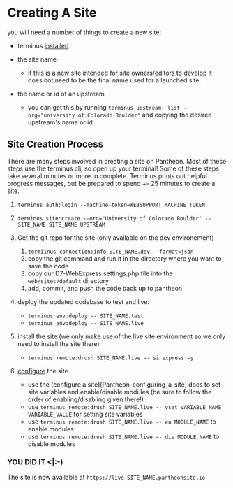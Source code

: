 # **Creating A Site**

you will need a number of things to create a new site:

- terminus [installed](Pantheon-index#user-content-terminus)
- the site name

    - if this is a new site intended for site owners/editors to develop it does not need to be the final name used for a launched site.

- the name or id of an upstream

    - you can get this by running `terminus upstream: list --org="university of Colorado Boulder"` and copying the desired upstream's name or id

## **Site Creation Process**

There are many steps involved in creating a site on Pantheon. Most of these steps use the terminus cli, so open up your terminal! Some of these steps take several minutes or more to complete. Terminus prints out helpful progress messages, but be prepared to spend +- 25 minutes to create a site.

1. `terminus auth:login --machine-token=WEBSUPPORT_MACHINE_TOKEN`
2. `terminus site:create --org="University of Colorado Boulder" -- SITE_NAME SITE_NAME UPSTREAM`
3. Get the git repo for the site (only available on the dev environement) 

    1. `termiinus connection:info SITE_NAME.dev --format=json`
    2. copy the git command and run it in the directory where you want to save the code
    3. copy our D7-WebExpress settings.php file into the `web/sites/default` directory
    4. add, commit, and push the code back up to pantheon

4. deploy the updated codebase to test and live:

    - `terminus env:deploy -- SITE_NAME.test`
    - `terminus env:deploy -- SITE_NAME.live`

5. install the site (we only make use of the live site environment so we only need to install the site there)

    - `terminus remote:drush SITE_NAME.live -- si express -y`

6. [configure](Pantheon-configuring_a_site) the site

    - use the (configure a site)[Pantheon-configuring_a_site] docs to set site variables and enable/disable modules (be sure to follow the order of enabling/disabling given there!)
    - use `terminus remote:drush SITE_NAME.live -- vset VARIABLE_NAME VARIABLE_VALUE` for setting site variables
    - use `terminus remote:drush SITE_NAME.live -- en MODULE_NAME` to enable modules
    - use `terminus remote:drush SITE_NAME.live -- dis MODULE_NAME` to disable modules

### **YOU DID IT <|:-)**

The site is now available at `https://live-SITE_NAME.pantheonsite.io`
